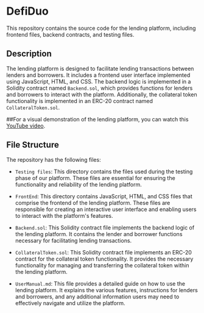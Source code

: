 # DefiDuo

This repository contains the source code for the lending platform, including frontend files, backend contracts, and testing files.



## Description

The lending platform is designed to facilitate lending transactions between lenders and borrowers. It includes a frontend user interface implemented using JavaScript, HTML, and CSS. The backend logic is implemented in a Solidity contract named `Backend.sol`, which provides functions for lenders and borrowers to interact with the platform. Additionally, the collateral token functionality is implemented in an ERC-20 contract named `CollateralToken.sol`.

##For a visual demonstration of the lending platform, you can watch this [YouTube video](https://www.youtube.com/watch?v=NRF62IfZoIA).

## File Structure

The repository has the following files:

- `Testing files`: This directory contains the files used during the testing phase of our platform. These files are essential for ensuring the functionality and reliability of the lending platform.

- `FrontEnd`: This directory contains JavaScript, HTML, and CSS files that comprise the frontend of the lending platform. These files are responsible for creating an interactive user interface and enabling users to interact with the platform's features.

- `Backend.sol`: This Solidity contract file implements the backend logic of the lending platform. It contains the lender and borrower functions necessary for facilitating lending transactions.

- `CollateralToken.sol`: This Solidity contract file implements an ERC-20 contract for the collateral token functionality. It provides the necessary functionality for managing and transferring the collateral token within the lending platform.

- `UserManual.md`: This file provides a detailed guide on how to use the lending platform. It explains the various features, instructions for lenders and borrowers, and any additional information users may need to effectively navigate and utilize the platform.
